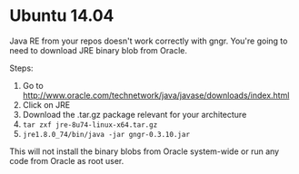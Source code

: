 # Ubuntu 14.04

Java RE from your repos doesn't work correctly with gngr. You're going to need to download JRE binary blob from Oracle.

Steps:

1. Go to http://www.oracle.com/technetwork/java/javase/downloads/index.html
2. Click on JRE
3. Download the .tar.gz package relevant for your architecture
4. `tar zxf jre-8u74-linux-x64.tar.gz`
5. `jre1.8.0_74/bin/java -jar gngr-0.3.10.jar`

This will not install the binary blobs from Oracle system-wide or run any code from Oracle as root user.